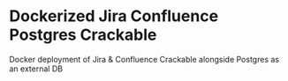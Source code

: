 # Dockerized Jira Confluence Postgres Crackable
Docker deployment of Jira &amp; Confluence Crackable alongside Postgres as an external DB
